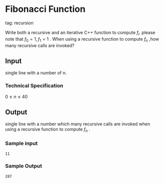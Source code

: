# Fibonacci Function

tag: recursion

Write both a recursive and an iterative C++ function to compute $f_i$. please note that $f_0=1, f_1=1$ .
When using a recursive function to compute $f_n$ ,how many recursive calls are invoked?

## Input

single line with a number of n.

### Technical Specification

$0 \le n \le 40$

## Output

single line with a number which many recursive calls are invoked when using a recursive function to compute $f_n$ .

### Sample input

```plain
11

```

### Sample Output

```plain
287

```
